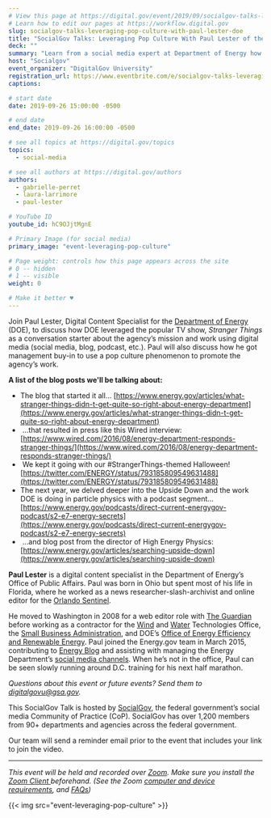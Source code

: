 ```yaml
---
# View this page at https://digital.gov/event/2019/09/socialgov-talks-leveraging-pop-culture-with
# Learn how to edit our pages at https://workflow.digital.gov
slug: socialgov-talks-leveraging-pop-culture-with-paul-lester-doe
title: "SocialGov Talks: Leveraging Pop Culture With Paul Lester of the DOE"
deck: ""
summary: "Learn from a social media expert at Department of Energy how to use pop culture references as a jumping off point to talk about your agency’s work.  "
host: "Socialgov"
event_organizer: "DigitalGov University"
registration_url: https://www.eventbrite.com/e/socialgov-talks-leveraging-pop-culture-with-paul-lester-of-the-doe-registration-66348428937
captions: 

# start date
date: 2019-09-26 15:00:00 -0500

# end date
end_date: 2019-09-26 16:00:00 -0500

# see all topics at https://digital.gov/topics
topics: 
  - social-media

# see all authors at https://digital.gov/authors
authors: 
  - gabrielle-perret
  - laura-larrimore
  - paul-lester

# YouTube ID
youtube_id: hC9OJjtMgnE

# Primary Image (for social media)
primary_image: "event-leveraging-pop-culture"

# Page weight: controls how this page appears across the site
# 0 -- hidden
# 1 -- visible
weight: 0

# Make it better ♥
---
```



Join Paul Lester, Digital Content Specialist for the [Department of Energy](https://www.energy.gov/) (DOE), to discuss how DOE leveraged the popular TV show, _Stranger Things_ as a conversation starter about the agency’s mission and work using digital media (social media, blog, podcast, etc.). Paul will also discuss how he got management buy-in to use a pop culture phenomenon to promote the agency’s work.

**A list of the blog posts we'll be talking about:**

- The blog that started it all… [https://www.energy.gov/articles/what-stranger-things-didn-t-get-quite-so-right-about-energy-department](https://www.energy.gov/articles/what-stranger-things-didn-t-get-quite-so-right-about-energy-department)
-  …that resulted in press like this Wired interview: [https://www.wired.com/2016/08/energy-department-responds-stranger-things/](https://www.wired.com/2016/08/energy-department-responds-stranger-things/)
-  We kept it going with our #StrangerThings-themed Halloween! [https://twitter.com/ENERGY/status/793185809549631488](https://twitter.com/ENERGY/status/793185809549631488)
- The next year, we delved deeper into the Upside Down and the work DOE is doing in particle physics with a podcast segment… [https://www.energy.gov/podcasts/direct-current-energygov-podcast/s2-e7-energy-secrets](https://www.energy.gov/podcasts/direct-current-energygov-podcast/s2-e7-energy-secrets)
-  …and blog post from the director of High Energy Physics: [https://www.energy.gov/articles/searching-upside-down](https://www.energy.gov/articles/searching-upside-down)

**Paul Lester** is a digital content specialist in the Department of Energy’s Office of Public Affairs. Paul was born in Ohio but spent most of his life in Florida, where he worked as a news researcher-slash-archivist and online editor for the [Orlando Sentinel](http://www.orlandosentinel.com/).

He moved to Washington in 2008 for a web editor role with [The Guardian](http://www.theguardian.com/us) before working as a contractor for the [Wind](https://www.energy.gov/node/779761) and [Water](https://www.energy.gov/node/779756) Technologies Office, the [Small Business Administration](https://www.sba.gov/), and DOE’s [Office of Energy Efficiency and Renewable Energy](https://www.energy.gov/eere/office-energy-efficiency-renewable-energy). Paul joined the Energy.gov team in March 2015, contributing to [Energy Blog](https://www.energy.gov/blog-archive) and assisting with managing the Energy Department’s [social media channels](https://www.energy.gov/about-us/web-policies/social-media). When he’s not in the office, Paul can be seen slowly running around D.C. training for his next half marathon.

_Questions about this event or future events? Send them to [digitalgovu@gsa.gov](mailto:digitalgovu@gsa.gov)._

This SocialGov Talk is hosted by [SocialGov](https://digital.gov/communities/social-media/), the federal government’s social media Community of Practice (CoP). SocialGov has over 1,200 members from 90+ departments and agencies across the federal government. 

Our team will send a reminder email prior to the event that includes your link to join the video. 

---

_This event will be held and recorded over [Zoom](https://www.zoom.us/). Make sure you install the [Zoom Client ](https://zoom.us/download#client&#95;4meeting) beforehand. (See the Zoom [computer and device requirements](https://support.zoom.us/hc/en-us/articles/201362023-System-Requirements-for-PC-Mac-and-Linux), and [FAQs](https://support.zoom.us/hc/en-us/sections/200277708-Frequently-Asked-Questions))_ 

{{< img src="event-leveraging-pop-culture" >}}
